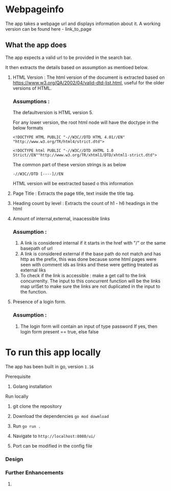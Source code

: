 # Webpageinfo
The app takes a webpage url and displays information about it.
A working version can be found here - link_to_page

## What the app does

The app expects a valid url to be provided in the search bar.

It then extracts the details based on assumption as mentioed below.

1. HTML Version : The html version of the document is extracted based on
https://www.w3.org/QA/2002/04/valid-dtd-list.html, useful for the older versions of HTML.

    ###  Assumptions : 

    The defaultversion is HTML version 5.

    For any lower version, the root html node will have the doctype in the below formats

    `<!DOCTYPE HTML PUBLIC "-//W3C//DTD HTML 4.01//EN" "http://www.w3.org/TR/html4/strict.dtd">`

    `<!DOCTYPE html PUBLIC "-//W3C//DTD XHTML 1.0 Strict//EN""http://www.w3.org/TR/xhtml1/DTD/xhtml1-strict.dtd">`

    The common part of these version strings is as below

    `-//W3C//DTD [----]//EN`

    HTML version will be eextracted based o this information

2. Page Title : Extracts the page title, text inside the title tag.

3. Heading count by level : Extracts the count of h1 - h6 headings in the html

4. Amount of internal,external, inaacessible links

    ### Assumption : 
    
    1. A link is considered internal if it starts in the href with "/" or the same basepath of url
    2. A link is considered external if the base path do not match and has http as the prefix, this was done because some html pages were seen with comment ids as links and these were getting treated as external liks
    3. To check if the link is accessible : make a get call to the link concurrenlty.
    The input to this concurrent function will be the links map urlSet to make sure the links are not duplicated in the input to the function.

5. Presence of  a login form.

    ### Assumption : 
    1. The login form will contain an input of type password 
    If yes, then login form present == true, else false
    

# To run this app locally

The app has been built in go, version `1.16`

Prerequisite
1. Golang installation

Run locally

1. git clone the repository

2. Download the dependencies `go mod dowmload`

3. Run `go run .`

4. Navigate to `http://localhost:8080/ui/ `

5. Port can be modified in the config file


### Design

### Further Enhancements
1. 

